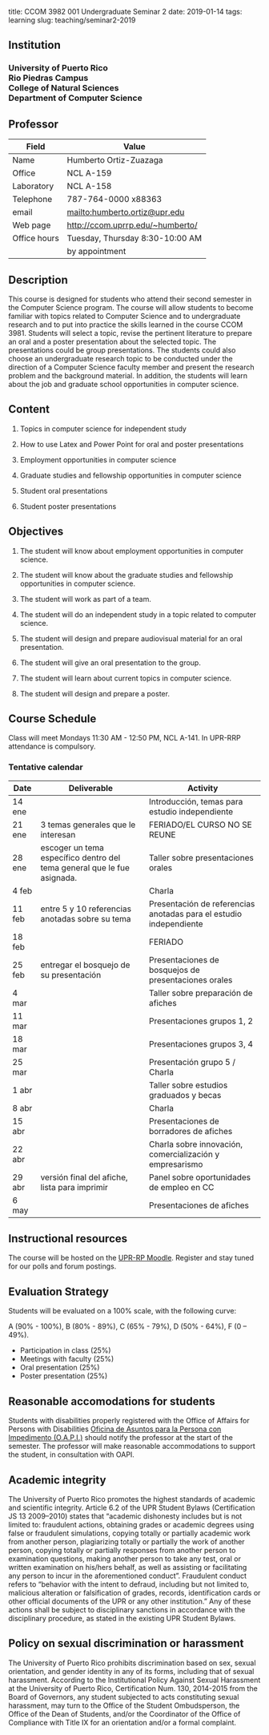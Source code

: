 title: CCOM 3982 001 Undergraduate Seminar 2
date: 2019-01-14
tags: learning
slug: teaching/seminar2-2019

## Institution

<h3>
University of Puerto Rico <br/>
Rio Piedras Campus<br/>
College of Natural Sciences<br/>
Department of Computer Science
</h3>

## Professor

| Field        | Value                              |
|--------------|------------------------------------|
| Name         | Humberto Ortiz-Zuazaga             |
| Office       | NCL A-159                          |
| Laboratory   | NCL A-158                          |
| Telephone    | 787-764-0000 x88363                |
| email        | <mailto:humberto.ortiz@upr.edu>    |
| Web page     | <http://ccom.uprrp.edu/~humberto/> |
| Office hours | Tuesday, Thursday 8:30-10:00 AM      |
	| by appointment                  |


## Description

This course is designed for students who attend their second semester
in the Computer Science program. The course will allow students to
become familiar with topics related to Computer Science and to
undergraduate research and to put into practice the skills learned in
the course CCOM 3981. Students will select a topic, revise the
pertinent literature to prepare an oral and a poster presentation
about the selected topic. The presentations could be group
presentations. The students could also choose an undergraduate
research topic to be conducted under the direction of a Computer
Science faculty member and present the research problem and the
background material. In addition, the students will learn about the
job and graduate school opportunities in computer science.

## Content

1. Topics in computer science for independent study

2. How to use Latex and Power Point for oral and poster presentations

3. Employment opportunities in computer science

4. Graduate studies and fellowship opportunities in computer science

5. Student oral presentations

6. Student poster presentations

## Objectives

1. The student will know about employment opportunities in computer science.

2. The student will know about the graduate studies and fellowship opportunities in computer science.

3. The student will work as part of a team.

4. The student will do an independent study in a topic related to computer science.

5. The student will design and prepare audiovisual material for an oral presentation.

6. The student will give an oral presentation to the group.

7. The student will learn about current topics in computer science.

8. The student will design and prepare a poster.

## Course Schedule

Class will meet Mondays 11:30 AM - 12:50 PM, NCL A-141. In UPR-RRP
attendance is compulsory.

### Tentative calendar

| Date | Deliverable | Activity |
|-----|----------|-----|
| 14 ene |  | Introducción, temas para estudio independiente |
| 21 ene | 3 temas generales que le interesan | FERIADO/EL CURSO NO SE REUNE |
| 28 ene | escoger un tema específico dentro del tema general que le fue asignada. | Taller sobre presentaciones orales |
| 4 feb |  | Charla |
| 11 feb |  entre 5 y 10 referencias anotadas sobre su tema | Presentación de referencias anotadas para el estudio independiente |
| 18 feb | | FERIADO |
| 25 feb | entregar el bosquejo de su presentación | Presentaciones de bosquejos de presentaciones orales |
| 4 mar | | Taller sobre preparación de afiches | 
| 11 mar | | Presentaciones grupos 1, 2 |
| 18 mar | | Presentaciones grupos 3, 4 |
| 25 mar | | Presentación grupo 5 / Charla |
| 1 abr | | Taller sobre estudios graduados y becas |
| 8 abr | | Charla |
| 15 abr | | Presentaciones de borradores de afiches |
| 22 abr | | Charla sobre innovación, comercialización y empresarismo |
| 29 abr | versión final del afiche, lista para imprimir | Panel sobre oportunidades de empleo en CC |
| 6 may | | Presentaciones de afiches |


## Instructional resources

The course will be hosted on the
[UPR-RP Moodle](https://online.uprrp.edu/). Register and stay tuned
for our polls and forum postings.

## Evaluation Strategy

Students will be evaluated on a 100% scale, with the following curve:

A (90% - 100%), B (80% - 89%), C (65% - 79%), D (50% - 64%), F (0 – 49%).

- Participation in class (25%)
- Meetings with faculty (25%)
- Oral presentation (25%)
- Poster presentation (25%)

## Reasonable accomodations for students

Students with disabilities properly registered with the Office of
Affairs for Persons with Disabilities [Oficina de Asuntos para la
Persona con Impedimento (O.A.P.I.)](http://estudiantes.uprrp.edu/impedimentos/impedimentos.php) should
notify the professor at the start of the semester. The professor will
make reasonable accommodations to support the student, in consultation
with OAPI.

## Academic integrity

The University of Puerto Rico promotes the highest standards of
academic and scientific integrity. Article 6.2 of the UPR Student
Bylaws (Certification JS 13 2009–2010) states that “academic
dishonesty includes but is not limited to: fraudulent actions,
obtaining grades or academic degrees using false or fraudulent
simulations, copying totally or partially academic work from another
person, plagiarizing totally or partially the work of another person,
copying totally or partially responses from another person to
examination questions, making another person to take any test, oral or
written examination on his/hers behalf, as well as assisting or
facilitating any person to incur in the aforementioned
conduct”. Fraudulent conduct refers to “behavior with the intent to
defraud, including but not limited to, malicious alteration or
falsification of grades, records, identification cards or other
official documents of the UPR or any other institution.” Any of these
actions shall be subject to disciplinary sanctions in accordance with
the disciplinary procedure, as stated in the existing UPR Student
Bylaws.

## Policy on sexual discrimination or harassment

The University of Puerto Rico prohibits discrimination based on sex,
sexual orientation, and gender identity in any of its forms, including
that of sexual harassment. According to the Institutional Policy
Against Sexual Harassment at the University of Puerto Rico,
Certification Num. 130, 2014-2015 from the Board of Governors, any
student subjected to acts constituting sexual harassment, may turn to
the Office of the Student Ombudsperson, the Office of the Dean of
Students, and/or the Coordinator of the Office of Compliance with
Title IX for an orientation and/or a formal complaint.
